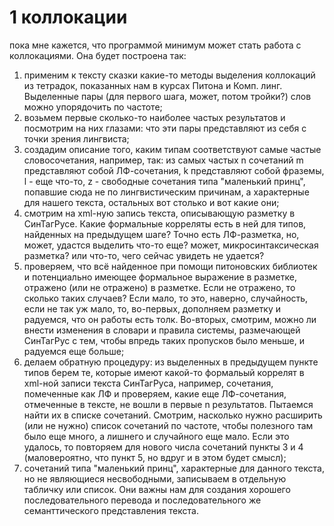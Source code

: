 # 1 коллокации

пока мне кажется, что программой минимум может стать работа с коллокациями. Она будет построена так:
1) применим к тексту сказки какие-то методы выделения коллокаций из тетрадок, показанных нам в курсах Питона и Комп. линг. Выделенные пары (для первого шага, может, потом тройки?) слов можно упорядочить по частоте;
2) возьмем первые сколько-то наиболее частых результатов и посмотрим на них глазами: что эти пары представляют из себя с точки зрения лингвиста;
3) создадим описание того, каким типам соответствуют самые частые словосочетания, например, так: из самых частых n сочетаний m представляют собой ЛФ-сочетания, k представляют собой фраземы, l - еще что-то, z - свободные сочетания типа "маленький принц", попавшие сюда не по лингвистическим причинам, а характерные для нашего текста, остальных вот столько и вот какие они;
4) смотрим на xml-ную запись текста, описывающую разметку в СинТагРусе. Какие формальные корреляты есть в ней для типов, найденных на предыдущем шаге? Точно есть ЛФ-разметка, но, может, удастся выделить что-то еще? может, микросинтаксическая разметка? или что-то, чего сейчас увидеть не удается?
5) проверяем, что всё найденное при помощи питоновских библиотек и потенциально имеющее формальное выражение в разметке, отражено (или не отражено) в разметке. Если не отражено, то сколько таких случаев? Если мало, то это, наверно, случайность, если не так уж мало, то, во-первых, дополняем разметку и радуемся, что он работы есть толк. Во-вторых, смотрим, можно ли внести изменения в словари и правила системы, размечающей СинТагРус с тем, чтобы впредь таких пропусков было меньше, и радуемся еще больше;
6) делаем обратную процедуру: из выделенных в предыдущем пункте типов берем те, которые имеют какой-то формальый коррелят в xml-ной записи текста СинТагРуса, например, сочетания, помеченные как ЛФ и проверяем, какие еще ЛФ-сочетания, отмеченные в тексте, не вошли в первые n результатов. Пытаемся найти их в списке сочетаний. Смотрим, насколько нужно расширить (или не нужно) список сочетаний по частоте, чтобы полезного там было еще много, а лишнего и случайного еще мало. Если это удалось, то повторяем для нового числа сочетаний пункты 3 и 4 (маловероятно, что пункт 5, но вдруг и в этом будет смысл);
7) сочетаний типа "маленький принц", характерные для данного текста, но не являющиеся несвободными, записываем в отдельную табличку или список. Они важны нам для создания хорошего последовательного перевода и последовательного же семанттического представления текста.

